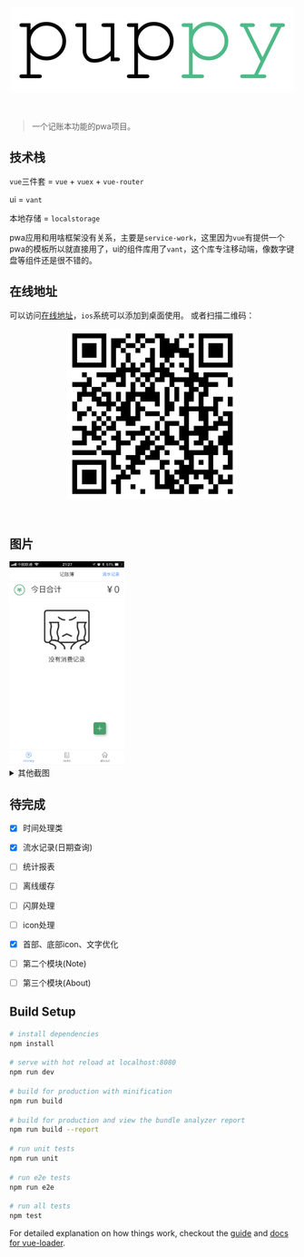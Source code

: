 <br>
<p align="center">
  <img width="500px" src="img/logo.svg" alt="puppy" />
</p>
<br>

> 一个记账本功能的pwa项目。

## 技术栈

`vue`三件套 = `vue` + `vuex` + `vue-router`

ui = `vant`

本地存储 = `localstorage`

pwa应用和用啥框架没有关系，主要是`service-work`，这里因为`vue`有提供一个pwa的模板所以就直接用了，ui的组件库用了`vant`，这个库专注移动端，像数字键盘等组件还是很不错的。

## 在线地址

可以访问[在线地址](https://limengke123.github.io/#/)，`ios`系统可以添加到桌面使用。
或者扫描二维码：

<p align="center">
  <img width="300px" src="img/qrcode.png" alt="qrcode" />
</p>
<br>


## 图片

<img width="40%" src="img/IMG_1779.PNG" alt="首页" />

<details><summary>其他截图</summary><br>
<p>操作</p>   
<img width="40%" src="img/IMG_1780.PNG" alt="操作" />
<br>
<p>列表</p>
<img width="40%" src="img/IMG_1781.PNG" alt="列表" />
<br>
<p>日期筛选</p>
<img width="40%" src="img/IMG_1782.PNG" alt="日期筛选" />
<br>
</details>

## 待完成

- [X] 时间处理类
- [X] 流水记录(日期查询)
- [ ] 统计报表
- [ ] 离线缓存
- [ ] 闪屏处理
- [ ] icon处理
- [X] 首部、底部icon、文字优化
- [ ] 第二个模块(Note)
- [ ] 第三个模块(About)


## Build Setup

``` bash
# install dependencies
npm install

# serve with hot reload at localhost:8080
npm run dev

# build for production with minification
npm run build

# build for production and view the bundle analyzer report
npm run build --report

# run unit tests
npm run unit

# run e2e tests
npm run e2e

# run all tests
npm test
```

For detailed explanation on how things work, checkout the [guide](http://vuejs-templates.github.io/webpack/) and [docs for vue-loader](http://vuejs.github.io/vue-loader).
